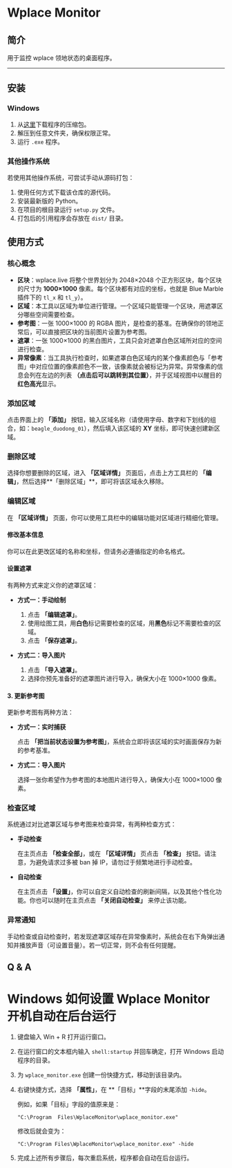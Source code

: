 # Wplace Monitor

## 简介
用于监控 wplace 领地状态的桌面程序。

---

## 安装
### Windows
1. 从[这里](https://github.com/kompl3xpr/wplace_monitor_py/releases/latest/download/wplace_monitor_gui_windows_x64.zip)下载程序的压缩包。
2. 解压到任意文件夹，确保权限正常。
3. 运行 `.exe` 程序。

### 其他操作系统
若使用其他操作系统，可尝试手动从源码打包：
1. 使用任何方式下载该仓库的源代码。
2. 安装最新版的 Python。
3. 在项目的根目录运行 `setup.py` 文件。
4. 打包后的引用程序会存放在 `dist/` 目录。



## 使用方式

### 核心概念

* **区块**：wplace.live 将整个世界划分为 2048×2048 个正方形区块，每个区块的尺寸为 **1000×1000** 像素。每个区块都有对应的坐标，也就是 Blue Marble 插件下的 `tl_x` 和 `tl_y`）。
* **区域**：本工具以区域为单位进行管理。一个区域只能管理一个区块，用遮罩区分哪些空间需要检查。
* **参考图**：一张 1000×1000 的 RGBA 图片，是检查的基准。在确保你的领地正常后，可以直接把区块的当前图片设置为参考图。
* **遮罩**：一张 1000×1000 的黑白图片，工具只会对遮罩白色区域所对应的空间进行检查。
* **异常像素**：当工具执行检查时，如果遮罩白色区域内的某个像素颜色与「参考图」中对应位置的像素颜色不一致，该像素就会被标记为异常。异常像素的信息会列在左边的列表 **（点击后可以跳转到其位置）**，并于区域视图中以醒目的**红色高光**显示。


### 添加区域

点击界面上的 **「添加」** 按钮，输入区域名称（请使用字母、数字和下划线的组合，如：`beagle_duodong_01`），然后填入该区域的 **XY** 坐标，即可快速创建新区域。

### 删除区域

选择你想要删除的区域，进入 **「区域详情」** 页面后，点击上方工具栏的 **「编辑」**，然后选择**「删除区域」**，即可将该区域永久移除。

### 编辑区域

在 **「区域详情」** 页面，你可以使用工具栏中的编辑功能对区域进行精细化管理。

#### 修改基本信息
你可以在此更改区域的名称和坐标，但请务必遵循指定的命名格式。

#### 设置遮罩
有两种方式来定义你的遮罩区域：
* **方式一：手动绘制**

    1.  点击 **「编辑遮罩」**。
    2.  使用绘图工具，用**白色**标记需要检查的区域，用**黑色**标记不需要检查的区域。
    3.  点击 **「保存遮罩」**。

* **方式二：导入图片**

    1.  点击 **「导入遮罩」**。
    2.  选择你预先准备好的遮罩图片进行导入，确保大小在 1000×1000 像素。

#### 3. 更新参考图
更新参考图有两种方法：
* **方式一：实时捕获**

    点击 **「把当前状态设置为参考图」**，系统会立即将该区域的实时画面保存为新的参考基准。
* **方式二：导入图片**

    选择一张你希望作为参考图的本地图片进行导入，确保大小在 1000×1000 像素。

### 检查区域

系统通过对比遮罩区域与参考图来检查异常，有两种检查方式：

* **手动检查**

    在主页点击 **「检查全部」**，或在 **「区域详情」** 页点击 **「检查」** 按钮。请注意，为避免请求过多被 ban 掉 IP，请勿过于频繁地进行手动检查。

* **自动检查**

    在主页点击 **「设置」**，你可以自定义自动检查的刷新间隔，以及其他个性化功能。你也可以随时在主页点击 **「关闭自动检查」** 来停止该功能。

### 异常通知

手动检查或自动检查时，若发现遮罩区域存在异常像素时，系统会在右下角弹出通知并播放声音（可设置音量）。若一切正常，则不会有任何提醒。


## Q & A

# Windows 如何设置 Wplace Monitor 开机自动在后台运行
1. 键盘输入 Win + R 打开运行窗口。
2. 在运行窗口的文本框内输入 `shell:startup` 并回车确定，打开 Windows 启动程序的目录。
3. 为 `wplace_monitor.exe` 创建一份快捷方式，移动到该目录内。
4. 右键快捷方式，选择 **「属性」**，在 **「目标」**字段的末尾添加 `-hide`。

   例如，如果「目标」字段的值原来是：

   `"C:\Program  Files\WplaceMonitor\wplace_monitor.exe"`

   修改后就会变为：

   `"C:\Program Files\WplaceMonitor\wplace_monitor.exe" -hide`
5. 完成上述所有步骤后，每次重启系统，程序都会自动在后台运行。
